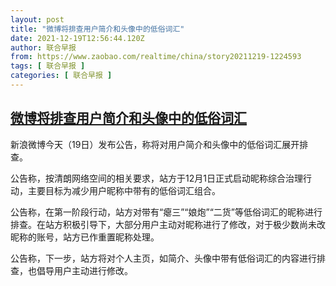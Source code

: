 ```yaml
---
layout: post
title: "微博将排查用户简介和头像中的低俗词汇"
date: 2021-12-19T12:56:44.120Z
author: 联合早报
from: https://www.zaobao.com/realtime/china/story20211219-1224593
tags: [ 联合早报 ]
categories: [ 联合早报 ]
---
```

<!--1639938900000-->
[微博将排查用户简介和头像中的低俗词汇](https://www.zaobao.com/realtime/china/story20211219-1224593)
------

<div>
<p>新浪微博今天（19日）发布公告，称将对用户简介和头像中的低俗词汇展开排查。</p><p>公告称，按清朗网络空间的相关要求，站方于12月1日正式启动昵称综合治理行动，主要目标为减少用户昵称中带有的低俗词汇组合。</p><p>公告称，在第一阶段行动，站方对带有“瘪三”“娘炮”“二货”等低俗词汇的昵称进行排查。在站方积极引导下，大部分用户主动对昵称进行了修改，对于极少数尚未改昵称的账号，站方已作重置昵称处理。</p><section id="imu"><div id="dfp-ad-imu1">        </div></section><p>公告称，下一步，站方将对个人主页，如简介、头像中带有低俗词汇的内容进行排查，也倡导用户主动进行修改。</p>      <div class="cx_paywall_placeholder" id="sph_cdp_40"></div>
</div>
